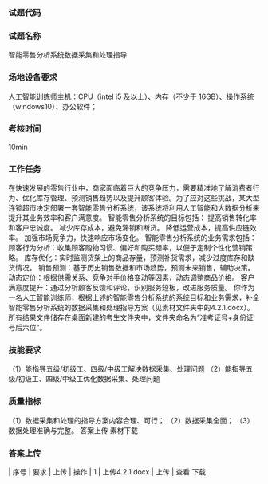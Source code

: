 ### 试题代码
### 试题名称
智能零售分析系统数据采集和处理指导
### 场地设备要求
人工智能训练师主机：CPU（intel i5 及以上）、内存（不少于 16GB）、操作系统（windows10）、办公软件；
### 考核时间
10min
### 工作任务
在快速发展的零售行业中，商家面临着巨大的竞争压力，需要精准地了解消费者行为、优化库存管理、预测销售趋势以及提升顾客体验。为了应对这些挑战，某大型连锁超市决定部署一套智能零售分析系统，该系统将利用人工智能和大数据分析来提升其业务效率和客户满意度。
智能零售分析系统的目标包括：
提高销售转化率和客户忠诚度。
减少库存成本，避免滞销和断货。
降低运营成本，提高供应链效率。
加强市场竞争力，快速响应市场变化。
智能零售分析系统的业务需求包括：
顾客行为分析：收集顾客购物习惯、偏好和购买频率，以便于定制个性化营销策略。
库存优化：实时监测货架上的商品存量，预测补货需求，减少过度库存和缺货情况。
销售预测：基于历史销售数据和市场趋势，预测未来销售，辅助决策。
动态定价：根据供需关系、竞争对手价格变动等因素，动态调整商品价格。
客户满意度提升：通过分析顾客反馈和评论，识别服务短板，改进服务质量。
你作为一名人工智能训练师，根据上述的智能零售分析系统的系统目标和业务需求，补全智能零售分析系统的数据采集和处理指导方案（见素材文件夹中的4.2.1.docx）。
所有结果文件储存在桌面新建的考生文件夹中，文件夹命名为“准考证号+身份证号后六位”。
### 技能要求
（1）能指导五级/初级工、四级/中级工解决数据采集、处理问题
（2）能指导五级/初级工、四级/中级工优化数据采集、处理问题
### 质量指标
（1）数据采集和处理的指导方案内容合理、可行；
（2）数据采集全面；
（3）数据处理准确与完整。
答案上传 素材下载
### 答案上传
| 
序号 
| 要求 
| 上传 
| 操作 
| 1 
| 上传4.2.1.docx 
| 上传 
| 查看 下载